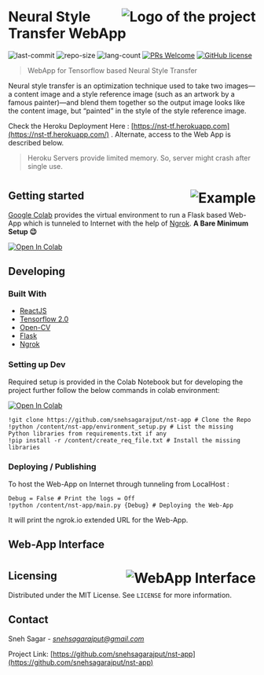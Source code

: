 # <img src="https://i.ibb.co/FBCrvVP/logo-jpg.png" alt="Logo of the project" align="right">

# Neural Style Transfer WebApp 
![last-commit](https://img.shields.io/github/last-commit/snehsagarajput/nst-app) ![repo-size](https://img.shields.io/github/repo-size/snehsagarajput/nst-app) ![lang-count](https://img.shields.io/github/languages/count/snehsagarajput/nst-app) [![PRs Welcome](https://img.shields.io/badge/PRs-welcome-brightgreen.svg?style=flat-square)](http://makeapullrequest.com) [![GitHub license](https://img.shields.io/badge/license-MIT-blue.svg?style=flat-square)](https://github.com/your/your-project/blob/master/LICENSE)
> WebApp for Tensorflow based Neural Style Transfer

Neural style transfer is an optimization technique used to take two images—a content image and a style reference image (such as an artwork by a famous painter)—and blend them together so the output image looks like the content image, but “painted” in the style of the style reference image.

Check the Heroku Deployment Here : [https://nst-tf.herokuapp.com](https://nst-tf.herokuapp.com/) . Alternate, access to the Web App is described below.
>Heroku Servers provide limited memory. So, server might crash after single use.

# <img src="https://i.ibb.co/GCNKxCy/example.jpg" alt="Example" align="right">


## Getting started

[Google Colab](https://colab.research.google.com/) provides the virtual environment to run a Flask based Web-App which is tunneled to Internet with the help of [Ngrok](https://ngrok.com/). **A Bare Minimum Setup :wink:**

[![Open In Colab](https://colab.research.google.com/assets/colab-badge.svg)](https://colab.research.google.com/github/snehsagarajput/nst-app/blob/master/nst_app.ipynb)

## Developing

### Built With
* [ReactJS](https://reactjs.org/)
* [Tensorflow 2.0](https://www.tensorflow.org/overview/) 
* [Open-CV](https://opencv.org/)
* [Flask](https://palletsprojects.com/p/flask/)
* [Ngrok](https://ngrok.com/)

### Setting up Dev

Required setup is provided in the Colab Notebook but for developing the project further follow the below commands in colab environment:

 [![Open In Colab](https://colab.research.google.com/assets/colab-badge.svg)](https://colab.research.google.com/github/snehsagarajput/nst-app/blob/master/nst_app.ipynb)
```shell
!git clone https://github.com/snehsagarajput/nst-app # Clone the Repo
!python /content/nst-app/environment_setup.py # List the missing Python libraries from requirements.txt if any
!pip install -r /content/create_req_file.txt # Install the missing libraries
```

### Deploying / Publishing
To host the Web-App on Internet through tunneling from LocalHost :

```shell
Debug = False # Print the logs = Off 
!python /content/nst-app/main.py {Debug} # Deploying the Web-App
```

It will print the ngrok.io extended URL for the Web-App.

## Web-App Interface

# <img src="out.gif" alt="WebApp Interface" align="right">
#
## Licensing
Distributed under the MIT License. See `LICENSE` for more information.

## Contact

Sneh Sagar - [_snehsagarajput@gmail.com_]()

Project Link: [https://github.com/snehsagarajput/nst-app](https://github.com/snehsagarajput/nst-app)
